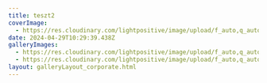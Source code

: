 ```yaml
---
title: teszt2
coverImage:
  - https://res.cloudinary.com/lightpositive/image/upload/f_auto,q_auto/v1714040956/uploads/Sony%20term%C3%A9kbemutat%C3%B3%20-%20Etyek%20Korda%20Filmpark%2C%202024/IMG_9439.jpg
date: 2024-04-29T10:29:39.438Z
galleryImages:
  - https://res.cloudinary.com/lightpositive/image/upload/f_auto,q_auto/v1714040957/uploads/Sony%20term%C3%A9kbemutat%C3%B3%20-%20Etyek%20Korda%20Filmpark%2C%202024/IMG_9488.jpg
  - https://res.cloudinary.com/lightpositive/image/upload/f_auto,q_auto/v1714040956/uploads/Sony%20term%C3%A9kbemutat%C3%B3%20-%20Etyek%20Korda%20Filmpark%2C%202024/IMG_9439.jpg
layout: galleryLayout_corporate.html
---
```

